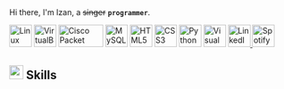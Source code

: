 ##   
Hi there, I'm Izan, a ~~singer~~ **`programmer`**.


<p align="left">
  <img src="https://cdn.jsdelivr.net/gh/devicons/devicon/icons/linux/linux-original.svg" alt="Linux" width="40" height="40"/>
  <img src="https://upload.wikimedia.org/wikipedia/commons/d/d5/Virtualbox_logo.png" alt="VirtualBox" width="40" height="40"/>
  <img src="https://upload.wikimedia.org/wikipedia/commons/thumb/0/08/Cisco_logo_blue_2016.svg/1920px-Cisco_logo_blue_2016.svg.png" alt="Cisco Packet Tracer" width="80" height="40"/>
  <img src="https://cdn.jsdelivr.net/gh/devicons/devicon/icons/mysql/mysql-original.svg" alt="MySQL" width="40" height="40"/>
  <img src="https://cdn.jsdelivr.net/gh/devicons/devicon/icons/html5/html5-original.svg" alt="HTML5" width="40" height="40"/>
  <img src="https://cdn.jsdelivr.net/gh/devicons/devicon/icons/css3/css3-original.svg" alt="CSS3" width="40" height="40"/>
  <img src="https://cdn.jsdelivr.net/gh/devicons/devicon/icons/python/python-original.svg" alt="Python" width="40" height="40"/>
  <img src="https://cdn.jsdelivr.net/gh/devicons/devicon/icons/vscode/vscode-original.svg" alt="Visual Studio Code" width="40" height="40"/>
  <a href="https://www.linkedin.com/in/izlozano/" target="_blank">
    <img src="https://cdn.jsdelivr.net/gh/devicons/devicon/icons/linkedin/linkedin-original.svg" alt="LinkedIn" width="40" height="40"/>
  </a>
  <a href="https://open.spotify.com/intl-es/artist/1hSW0fGEl6NnWyHfW1CZ95" target="_blank">
    <img src="https://upload.wikimedia.org/wikipedia/commons/1/19/Spotify_logo_without_text.svg" alt="Spotify" width="40" height="40"/>
  </a>
</p>


## <img src="https://media2.giphy.com/media/QssGEmpkyEOhBCb7e1/giphy.gif?cid=ecf05e47a0n3gi1bfqntqmob8g9aid1oyj2wr3ds3mg700bl&rid=giphy.gif" width ="25"><b> Skills</b>
<br>

